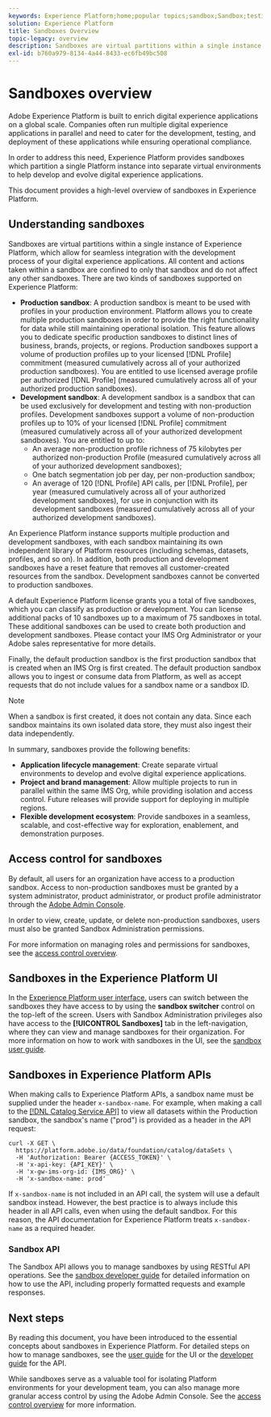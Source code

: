 ```yaml
---
keywords: Experience Platform;home;popular topics;sandbox;Sandbox;testing;Testing
solution: Experience Platform
title: Sandboxes Overview
topic-legacy: overview
description: Sandboxes are virtual partitions within a single instance of Experience Platform, which allow for seamless integration with the development process of your digital experience applications.
exl-id: b760a979-8134-4a44-8433-ec6fb49bc508
---
```

# Sandboxes overview

Adobe Experience Platform is built to enrich digital experience applications on a global scale. Companies often run multiple digital experience applications in parallel and need to cater for the development, testing, and deployment of these applications while ensuring operational compliance.

In order to address this need, Experience Platform provides sandboxes which partition a single Platform instance into separate virtual environments to help develop and evolve digital experience applications.

This document provides a high-level overview of sandboxes in Experience Platform.

## Understanding sandboxes

Sandboxes are virtual partitions within a single instance of Experience Platform, which allow for seamless integration with the development process of your digital experience applications. All content and actions taken within a sandbox are confined to only that sandbox and do not affect any other sandboxes. There are two kinds of sandboxes supported on Experience Platform:

* **Production sandbox**: A production sandbox is meant to be used with profiles in your production environment. Platform allows you to create multiple production sandboxes in order to provide the right functionality for data while still maintaining operational isolation. This feature allows you to dedicate specific production sandboxes to distinct lines of business, brands, projects, or regions. Production sandboxes support a volume of production profiles up to your licensed [!DNL Profile] commitment (measured cumulatively across all of your authorized production sandboxes). You are entitled to use licensed average profile per authorized [!DNL Profile] (measured cumulatively across all of your authorized production sandboxes).
* **Development sandbox**: A development sandbox is a sandbox that can be used exclusively for development and testing with non-production profiles. Development sandboxes support a volume of non-production profiles up to 10% of your licensed [!DNL Profile] commitment (measured cumulatively across all of your authorized development sandboxes). You are entitled to up to:
  * An average non-production profile richness of 75 kilobytes per authorized non-production Profile (measured cumulatively across all of your authorized development sandboxes);
  * One batch segmentation job per day, per non-production sandbox;
  * An average of 120 [!DNL Profile] API calls, per [!DNL Profile], per year (measured cumulatively across all of your authorized development sandboxes), for use in conjunction with its development sandboxes (measured cumulatively across all of your authorized development sandboxes).

An Experience Platform instance supports multiple production and development sandboxes, with each sandbox maintaining its own independent library of Platform resources (including schemas, datasets, profiles, and so on). In addition, both production and development sandboxes have a reset feature that removes all customer-created resources from the sandbox. Development sandboxes cannot be converted to production sandboxes.

A default Experience Platform license grants you a total of five sandboxes, which you can classify as production or development. You can license additional packs of 10 sandboxes up to a maximum of 75 sandboxes in total. These additional sandboxes can be used to create both production and development sandboxes. Please contact your IMS Org Administrator or your Adobe sales representative for more details.

Finally, the default production sandbox is the first production sandbox that is created when an IMS Org is first created. The default production sandbox allows you to ingest or consume data from Platform, as well as accept requests that do not include values for a sandbox name or a sandbox ID.

>[!NOTE]
>
>When a sandbox is first created, it does not contain any data. Since each sandbox maintains its own isolated data store, they must also ingest their data independently.

In summary, sandboxes provide the following benefits:

* **Application lifecycle management**: Create separate virtual environments to develop and evolve digital experience applications.
* **Project and brand management**: Allow multiple projects to run in parallel within the same IMS Org, while providing isolation and access control. Future releases will provide support for deploying in multiple regions.
* **Flexible development ecosystem**: Provide sandboxes in a seamless, scalable, and cost-effective way for exploration, enablement, and demonstration purposes.

## Access control for sandboxes

By default, all users for an organization have access to a production sandbox. Access to non-production sandboxes must be granted by a system administrator, product administrator, or product profile administrator through the [Adobe Admin Console](https://adminconsole.adobe.com).

In order to view, create, update, or delete non-production sandboxes, users must also be granted Sandbox Administration permissions.

For more information on managing roles and permissions for sandboxes, see the [access control overview](../access-control/home.md).

## Sandboxes in the Experience Platform UI

In the [Experience Platform user interface](https://platform.adobe.com), users can switch between the sandboxes they have access to by using the **sandbox switcher** control on the top-left of the screen.  Users with Sandbox Administration privileges also have access to the **[!UICONTROL Sandboxes]** tab in the left-navigation, where they can view and manage sandboxes for their organization. For more information on how to work with sandboxes in the UI, see the [sandbox user guide](ui/overview.md).

## Sandboxes in Experience Platform APIs

When making calls to Experience Platform APIs, a sandbox name must be supplied under the header `x-sandbox-name`. For example, when making a call to the [[!DNL Catalog Service API]](https://www.adobe.io/apis/experienceplatform/home/api-reference.html#!acpdr/swagger-specs/catalog.yaml) to view all datasets within the Production sandbox, the sandbox's name ("prod") is provided as a header in the API request:

```shell
curl -X GET \
  https://platform.adobe.io/data/foundation/catalog/dataSets \
  -H 'Authorization: Bearer {ACCESS_TOKEN}' \
  -H 'x-api-key: {API_KEY}' \
  -H 'x-gw-ims-org-id: {IMS_ORG}' \
  -H 'x-sandbox-name: prod'
```

If `x-sandbox-name` is not included in an API call, the system will use a default sandbox instead. However, the best practice is to always include this header in all API calls, even when using the default sandbox. For this reason, the API documentation for Experience Platform treats `x-sandbox-name` as a required header.

### Sandbox API

The Sandbox API allows you to manage sandboxes by using RESTful API operations. See the [sandbox developer guide](api/overview.md) for detailed information on how to use the API, including properly formatted requests and example responses.

## Next steps

By reading this document, you have been introduced to the essential concepts about sandboxes in Experience Platform. For detailed steps on how to manage sandboxes, see the [user guide](ui/overview.md) for the UI or the [developer guide](./api/getting-started.md) for the API.

While sandboxes serve as a valuable tool for isolating Platform environments for your development team, you can also manage more granular access control by using the Adobe Admin Console. See the [access control overview](../access-control/home.md) for more information.
